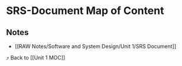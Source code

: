 # SRS-Document Map of Content


## Notes
- [[RAW Notes/Software and System Design/Unit 1/SRS Document]]

⤴️ Back to [[Unit 1 MOC]]